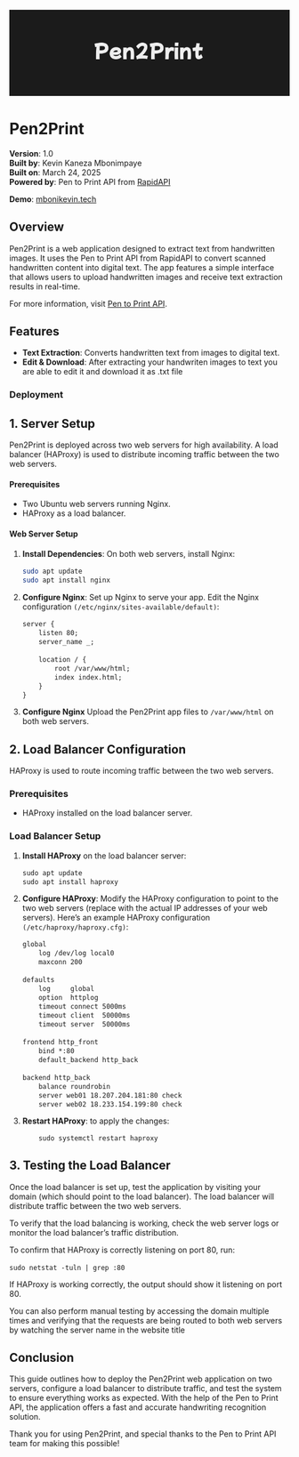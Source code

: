 ![Alt text](./assets/banner.png)

# Pen2Print

**Version**: 1.0  
**Built by**: Kevin Kaneza Mbonimpaye  
**Built on**: March 24, 2025  
**Powered by**: Pen to Print API from [RapidAPI](https://rapidapi.com)

**Demo**: [mbonikevin.tech](https://mbonikevin.tech)

## Overview

Pen2Print is a web application designed to extract text from handwritten images. It uses the Pen to Print API from RapidAPI to convert scanned handwritten content into digital text. The app features a simple interface that allows users to upload handwritten images and receive text extraction results in real-time.

For more information, visit [Pen to Print API](https://rapidapi.com/serendi/api/pen-to-print-handwriting-ocr).

## Features

- **Text Extraction**: Converts handwritten text from images to digital text.
- **Edit & Download**: After extracting your handwriten images to text you are able to edit it and download it as .txt file

### Deployment

## 1. Server Setup

Pen2Print is deployed across two web servers for high availability. A load balancer (HAProxy) is used to distribute incoming traffic between the two web servers.

#### Prerequisites

- Two Ubuntu web servers running Nginx.
- HAProxy as a load balancer.

#### Web Server Setup

1. **Install Dependencies**:
   On both web servers, install Nginx:

   ```bash
   sudo apt update
   sudo apt install nginx

   ```

2. **Configure Nginx**: Set up Nginx to serve your app. Edit the Nginx configuration `(/etc/nginx/sites-available/default)`:

   ```
   server {
       listen 80;
       server_name _;

       location / {
           root /var/www/html;
           index index.html;
       }
   }
   ```

3. **Configure Nginx** Upload the Pen2Print app files to `/var/www/html` on both web servers.

## 2. Load Balancer Configuration

HAProxy is used to route incoming traffic between the two web servers.

### Prerequisites

- HAProxy installed on the load balancer server.

### Load Balancer Setup

1. **Install HAProxy** on the load balancer server:
   ```
   sudo apt update
   sudo apt install haproxy
   ```
2. **Configure HAProxy**: Modify the HAProxy configuration to point to the two web servers (replace with the actual IP addresses of your web servers). Here’s an example HAProxy configuration `(/etc/haproxy/haproxy.cfg)`:

   ```
   global
       log /dev/log local0
       maxconn 200

   defaults
       log     global
       option  httplog
       timeout connect 5000ms
       timeout client  50000ms
       timeout server  50000ms

   frontend http_front
       bind *:80
       default_backend http_back

   backend http_back
       balance roundrobin
       server web01 18.207.204.181:80 check
       server web02 18.233.154.199:80 check

   ```

3. **Restart HAProxy**: to apply the changes:
   ```
       sudo systemctl restart haproxy
   ```

## 3. Testing the Load Balancer

Once the load balancer is set up, test the application by visiting your domain (which should point to the load balancer). The load balancer will distribute traffic between the two web servers.

To verify that the load balancing is working, check the web server logs or monitor the load balancer’s traffic distribution.

To confirm that HAProxy is correctly listening on port 80, run:

`sudo netstat -tuln | grep :80`

If HAProxy is working correctly, the output should show it listening on port 80.

You can also perform manual testing by accessing the domain multiple times and verifying that the requests are being routed to both web servers by watching the server name in the website title

## Conclusion

This guide outlines how to deploy the Pen2Print web application on two servers, configure a load balancer to distribute traffic, and test the system to ensure everything works as expected. With the help of the Pen to Print API, the application offers a fast and accurate handwriting recognition solution.

Thank you for using Pen2Print, and special thanks to the Pen to Print API team for making this possible!
